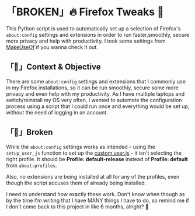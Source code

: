# 「BROKEN」🔥 Firefox Tweaks 🦊

This Python script is used to automatically set up a selection of Firefox's `about:config` settings and extensions in order to run faster,smoothly, secure more privacy and help with productivity. I took some settings from [MakeUseOf](https://www.makeuseof.com/tag/speed-up-firefox-immediately-with-these-6-simple-tweaks/) if you wanna check it out.

## 「📝」Context & Objective

There are some `about:config` settings and extensions that I commonly use in my Firefox installations, so it can be run smoothly, secure some more privacy and even help with my productivity. As I have multiple laptops and switch/reinstall my OS very often, I wanted to automate the configuration process using a script that I could run once and everything would be set up, without the need of logging in an account.

## 「🔩」Broken

While the `about:config` settings works as intended - using the `setup_user_js` function to set up the [custom user.js](resources/user.js) - it isn't selecting the right profile. It should be **Profile: default-release** instead of **Profile: default** from `about:profiles`.

Also, no extensions are being installed at all for any of the profiles, even though the script accuses them of already being installed.

I need to understand how exactly these work. Don't know when though as by the time I'm writing that I have MANY things I have to do, so remind me if I don't come back to this project in like 6 months, alright? 🤣
